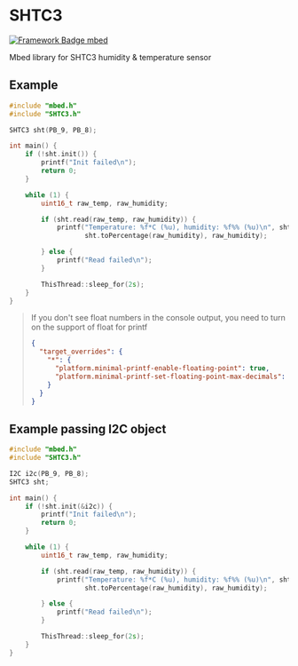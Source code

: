 # SHTC3
[![Framework Badge mbed](https://img.shields.io/badge/framework-mbed-008fbe.svg)](https://os.mbed.com/)

Mbed library for SHTC3 humidity &amp; temperature sensor

## Example
```cpp
#include "mbed.h"
#include "SHTC3.h"

SHTC3 sht(PB_9, PB_8);

int main() {
    if (!sht.init()) {
        printf("Init failed\n");
        return 0;
    }

    while (1) {
        uint16_t raw_temp, raw_humidity;

        if (sht.read(raw_temp, raw_humidity)) {
            printf("Temperature: %f*C (%u), humidity: %f%% (%u)\n", sht.toCelsius(raw_temp), raw_temp,
                   sht.toPercentage(raw_humidity), raw_humidity);

        } else {
            printf("Read failed\n");
        }

        ThisThread::sleep_for(2s);
    }
}

```
> If you don't see float numbers in the console output, you need to turn on the support of float for printf
> ```json
> {
>   "target_overrides": {
>     "*": {
>       "platform.minimal-printf-enable-floating-point": true,
>       "platform.minimal-printf-set-floating-point-max-decimals": 6
>     }
>   }
> }
> ```

## Example passing I2C object
```cpp
#include "mbed.h"
#include "SHTC3.h"

I2C i2c(PB_9, PB_8);
SHTC3 sht;

int main() {
    if (!sht.init(&i2c)) {
        printf("Init failed\n");
        return 0;
    }

    while (1) {
        uint16_t raw_temp, raw_humidity;

        if (sht.read(raw_temp, raw_humidity)) {
            printf("Temperature: %f*C (%u), humidity: %f%% (%u)\n", sht.toCelsius(raw_temp), raw_temp,
                   sht.toPercentage(raw_humidity), raw_humidity);

        } else {
            printf("Read failed\n");
        }

        ThisThread::sleep_for(2s);
    }
}
```